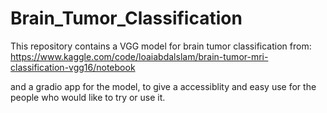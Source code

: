 # Brain_Tumor_Classification


This repository contains a VGG model for brain tumor classification from: https://www.kaggle.com/code/loaiabdalslam/brain-tumor-mri-classification-vgg16/notebook

and a gradio app for the model, to give a accessiblity and easy use for the people who would like to try or use it.
